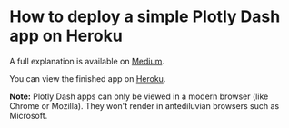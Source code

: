 # How to deploy a simple Plotly Dash app on Heroku

A full explanation is available on [Medium](https://medium.com/@austinlasseter/how-to-deploy-a-simple-plotly-dash-app-to-heroku-622a2216eb73).

You can view the finished app on [Heroku](https://flying-dog.herokuapp.com/).

**Note:** Plotly Dash apps can only be viewed in a modern browser (like Chrome or Mozilla). They won't render in antediluvian browsers such as Microsoft.
